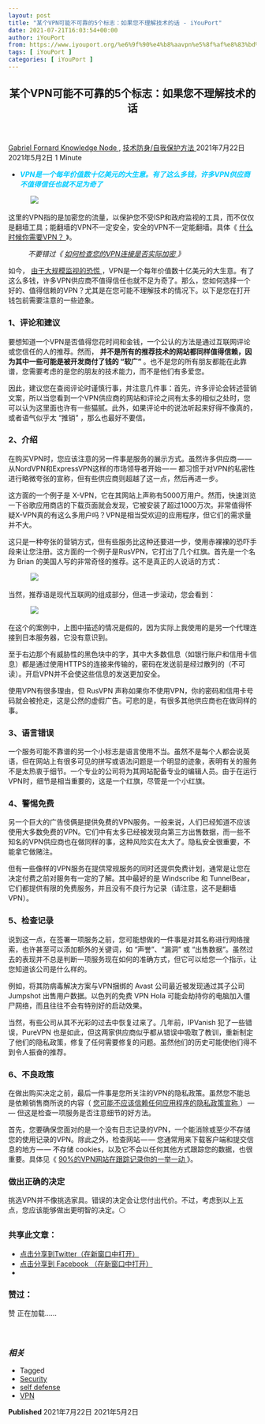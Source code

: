 ```yaml
---
layout: post
title: "某个VPN可能不可靠的5个标志：如果您不理解技术的话 - iYouPort"
date: 2021-07-21T16:03:54+00:00
author: iYouPort
from: https://www.iyouport.org/%e6%9f%90%e4%b8%aavpn%e5%8f%af%e8%83%bd%e4%b8%8d%e5%8f%af%e9%9d%a0%e7%9a%845%e4%b8%aa%e6%a0%87%e5%bf%97%ef%bc%9a%e5%a6%82%e6%9e%9c%e6%82%a8%e4%b8%8d%e7%90%86%e8%a7%a3%e6%8a%80%e6%9c%af%e7%9a%84/
tags: [ iYouPort ]
categories: [ iYouPort ]
---
```


<article class="post-16683 post type-post status-publish format-standard has-post-thumbnail hentry category-knowledge-node category-54 tag-security tag-self-defense tag-vpn" id="post-16683">
 <header class="entry-header">
  <h1 class="entry-title">
   某个VPN可能不可靠的5个标志：如果您不理解技术的话
  </h1>
 </header>
 <div class="entry-meta">
  <span class="byline">
   <a href="https://www.iyouport.org/author/gabrielfornard/" rel="author" title="文章作者 Gabriel Fornard">
    Gabriel Fornard
   </a>
  </span>
  <span class="cat-links">
   <a href="https://www.iyouport.org/category/knowledge-node/" rel="category tag">
    Knowledge Node
   </a>
   ,
   <a href="https://www.iyouport.org/category/%e6%8a%80%e6%9c%af%e9%98%b2%e8%ba%ab-%e8%87%aa%e6%88%91%e4%bf%9d%e6%8a%a4%e6%96%b9%e6%b3%95/" rel="category tag">
    技术防身/自我保护方法
   </a>
  </span>
  <span class="published-on">
   <time class="entry-date published" datetime="2021-07-22T00:03:54+08:00">
    2021年7月22日
   </time>
   <time class="updated" datetime="2021-05-02T22:19:37+08:00">
    2021年5月2日
   </time>
  </span>
  <span class="word-count">
   1 Minute
  </span>
 </div>
 <div class="entry-content">
  <ul>
   <li class="graf graf--p">
    <span style="color: #00ccff;">
     <em>
      <strong>
       VPN是一个每年价值数十亿美元的大生意。有了这么多钱，许多VPN供应商不值得信任也就不足为奇了
      </strong>
     </em>
    </span>
   </li>
  </ul>
  <figure class="graf graf--figure">
   <img class="graf-image aligncenter jetpack-lazy-image" data-height="667" data-image-id="0*AhZxW5jxF3-ZNTs2" data-lazy-src="https://cdn-images-1.medium.com/max/1067/0*AhZxW5jxF3-ZNTs2?is-pending-load=1" data-width="1000" src="https://cdn-images-1.medium.com/max/1067/0*AhZxW5jxF3-ZNTs2" srcset="data:image/gif;base64,R0lGODlhAQABAIAAAAAAAP///yH5BAEAAAAALAAAAAABAAEAAAIBRAA7"/>
   <noscript>
    <img class="graf-image aligncenter" data-height="667" data-image-id="0*AhZxW5jxF3-ZNTs2" data-width="1000" src="https://cdn-images-1.medium.com/max/1067/0*AhZxW5jxF3-ZNTs2"/>
   </noscript>
  </figure>
  <p class="graf graf--p">
   这里的VPN指的是加密您的流量，以保护您不受ISP和政府监视的工具，而不仅仅是翻墙工具；能翻墙的VPN不一定安全，安全的VPN不一定能翻墙。具体《
   <a class="markup--anchor markup--p-anchor" data-href="https://www.iyouport.org/%e4%bb%80%e4%b9%88%e6%97%b6%e5%80%99%e4%bd%a0%e9%9c%80%e8%a6%81vpn%ef%bc%9f/" href="https://www.iyouport.org/%e4%bb%80%e4%b9%88%e6%97%b6%e5%80%99%e4%bd%a0%e9%9c%80%e8%a6%81vpn%ef%bc%9f/" rel="noopener" target="_blank">
    什么时候你需要VPN？
   </a>
   》。
  </p>
  <p class="graf graf--p" style="padding-left: 40px;">
   <em>
    不要错过《
    <a class="markup--anchor markup--p-anchor" data-href="https://www.iyouport.org/%e5%a6%82%e4%bd%95%e6%a3%80%e6%9f%a5%e6%82%a8%e7%9a%84vpn%e8%bf%9e%e6%8e%a5%e6%98%af%e5%90%a6%e5%ae%9e%e9%99%85%e5%8a%a0%e5%af%86/" href="https://www.iyouport.org/%e5%a6%82%e4%bd%95%e6%a3%80%e6%9f%a5%e6%82%a8%e7%9a%84vpn%e8%bf%9e%e6%8e%a5%e6%98%af%e5%90%a6%e5%ae%9e%e9%99%85%e5%8a%a0%e5%af%86/" rel="noopener" target="_blank">
     如何检查您的VPN连接是否实际加密
    </a>
    》
   </em>
  </p>
  <p class="graf graf--p">
   如今，
   <a class="markup--anchor markup--p-anchor" data-href="https://www.iyouport.org/%e4%ba%92%e8%81%94%e7%bd%91%e9%9c%b8%e4%b8%bb%e7%9a%84%e6%97%b6%e9%97%b4%e7%ba%bf/" href="https://www.iyouport.org/%e4%ba%92%e8%81%94%e7%bd%91%e9%9c%b8%e4%b8%bb%e7%9a%84%e6%97%b6%e9%97%b4%e7%ba%bf/" rel="noopener" target="_blank">
    由于大规模监视的恐慌
   </a>
   ，VPN是一个每年价值数十亿美元的大生意。有了这么多钱，许多VPN供应商不值得信任也就不足为奇了。那么，您如何选择一个好的、值得信赖的VPN？尤其是在您可能不理解技术的情况下。以下是您在打开钱包前需要注意的一些迹象。
  </p>
  <h3 class="graf graf--p">
   <strong class="markup--strong markup--p-strong">
    1、评论和建议
   </strong>
  </h3>
  <p class="graf graf--p">
   要想知道一个VPN是否值得您花时间和金钱，一个公认的方法是通过互联网评论或您信任的人的推荐。然而，
   <strong class="markup--strong markup--p-strong">
    并不是所有的推荐技术的网站都同样值得信赖，因为其中一些可能是被开发商付了钱的 “软广”
   </strong>
   。也不是您的所有朋友都能在此靠谱，您需要考虑的是您的朋友的技术能力，而不是他们有多爱您。
  </p>
  <p class="graf graf--p">
   因此，建议您在查阅评论时谨慎行事，并注意几件事：首先，许多评论会转述营销文案，所以当您看到一个VPN供应商的网站和评论之间有太多的相似之处时，您可以认为这里面也许有一些猫腻。此外，如果评论中的说法听起来好得不像真的，或者语气似乎太 “推销” ，那么也最好不要信。
  </p>
  <h3 class="graf graf--p">
   <strong class="markup--strong markup--p-strong">
    2、介绍
   </strong>
  </h3>
  <p class="graf graf--p">
   在购买VPN时，您应该注意的另一件事是服务的展示方式。虽然许多供应商 — — 从NordVPN和ExpressVPN这样的市场领导者开始 — — 都习惯于对VPN的私密性进行略微夸张的宣称，但有些供应商则超越了这一点，然后再进一步。
  </p>
  <p class="graf graf--p">
   这方面的一个例子是 X-VPN，它在其网站上声称有5000万用户。然而，快速浏览一下谷歌应用商店的下载页面就会发现，它被安装了超过1000万次。非常值得怀疑X-VPN真的有这么多用户吗？VPN是相当受欢迎的应用程序，但它们的需求量并不大。
  </p>
  <p class="graf graf--p">
   这只是一种夸张的营销方式，但有些服务比这种还要进一步，使用赤裸裸的恐吓手段来让您注册。这方面的一个例子是RusVPN，它打出了几个红旗。首先是一个名为 Brian 的美国人写的非常奇怪的推荐。这不是真正的人说话的方式：
  </p>
  <figure class="graf graf--figure">
   <img class="graf-image aligncenter jetpack-lazy-image" data-height="828" data-image-id="1*I2PoMlKY7SHmJMRfFTEPEg.png" data-lazy-src="https://i2.wp.com/cdn-images-1.medium.com/max/1067/1*I2PoMlKY7SHmJMRfFTEPEg.png?w=1100&amp;is-pending-load=1#038;ssl=1" data-recalc-dims="1" data-width="1270" src="https://i2.wp.com/cdn-images-1.medium.com/max/1067/1*I2PoMlKY7SHmJMRfFTEPEg.png?w=1100&amp;ssl=1" srcset="data:image/gif;base64,R0lGODlhAQABAIAAAAAAAP///yH5BAEAAAAALAAAAAABAAEAAAIBRAA7"/>
   <noscript>
    <img class="graf-image aligncenter" data-height="828" data-image-id="1*I2PoMlKY7SHmJMRfFTEPEg.png" data-recalc-dims="1" data-width="1270" src="https://i2.wp.com/cdn-images-1.medium.com/max/1067/1*I2PoMlKY7SHmJMRfFTEPEg.png?w=1100&amp;ssl=1"/>
   </noscript>
  </figure>
  <p class="graf graf--p">
   当然，推荐语是现代互联网的组成部分，但进一步滚动，您会看到：
  </p>
  <figure class="graf graf--figure">
   <img class="graf-image aligncenter jetpack-lazy-image" data-height="876" data-image-id="1*7QpW1FjsP-Fp2gKbubFDwg.png" data-lazy-src="https://i0.wp.com/cdn-images-1.medium.com/max/1067/1*7QpW1FjsP-Fp2gKbubFDwg.png?w=1100&amp;is-pending-load=1#038;ssl=1" data-recalc-dims="1" data-width="2364" src="https://i0.wp.com/cdn-images-1.medium.com/max/1067/1*7QpW1FjsP-Fp2gKbubFDwg.png?w=1100&amp;ssl=1" srcset="data:image/gif;base64,R0lGODlhAQABAIAAAAAAAP///yH5BAEAAAAALAAAAAABAAEAAAIBRAA7"/>
   <noscript>
    <img class="graf-image aligncenter" data-height="876" data-image-id="1*7QpW1FjsP-Fp2gKbubFDwg.png" data-recalc-dims="1" data-width="2364" src="https://i0.wp.com/cdn-images-1.medium.com/max/1067/1*7QpW1FjsP-Fp2gKbubFDwg.png?w=1100&amp;ssl=1"/>
   </noscript>
  </figure>
  <p class="graf graf--p">
   在这个的案例中，上图中描述的情况是假的，因为实际上我使用的是另一个代理连接到日本服务器，它没有意识到。
  </p>
  <p class="graf graf--p">
   至于右边那个有威胁性的黑色块中的字，其中大多数信息（如银行账户和信用卡信息）都是通过使用HTTPS的连接来传输的，密码在发送前是经过散列的（不可读）。开启VPN并不会使这些信息的发送更加安全。
  </p>
  <p class="graf graf--p">
   使用VPN有很多理由，但 RusVPN 声称如果你不使用VPN，你的密码和信用卡号码就会被抢走，这是公然的虚假广告。可悲的是，有很多其他供应商也在做同样的事。
  </p>
  <h3 class="graf graf--p">
   <strong class="markup--strong markup--p-strong">
    3、语言错误
   </strong>
  </h3>
  <p class="graf graf--p">
   一个服务可能不靠谱的另一个小标志是语言使用不当。虽然不是每个人都会说英语，但在网站上有很多可见的拼写或语法问题是一个明显的迹象，表明有关的服务不是太热衷于细节。一个专业的公司将为其网站配备专业的编辑人员。由于在运行VPN时，细节是相当重要的，这是一个红旗，尽管是一个小红旗。
  </p>
  <h3 class="graf graf--p">
   <strong class="markup--strong markup--p-strong">
    4、警惕免费
   </strong>
  </h3>
  <p class="graf graf--p">
   另一个巨大的广告伎俩是提供免费的VPN服务。一般来说，人们已经知道不应该使用大多数免费的VPN。它们中有太多已经被发现向第三方出售数据，而一些不知名的VPN供应商也在做同样的事，这种风险实在太大了。隐私安全很重要，不能拿它做赌注。
  </p>
  <p class="graf graf--p">
   但有一些像样的VPN服务在提供常规服务的同时还提供免费计划，通常是让您在决定付费之前对服务有一定的了解。其中最好的是 Windscribe 和 TunnelBear，它们都提供有限的免费服务，并且没有不良行为记录（请注意，这不是翻墙VPN）。
  </p>
  <h3 class="graf graf--p">
   <strong class="markup--strong markup--p-strong">
    5、检查记录
   </strong>
  </h3>
  <p class="graf graf--p">
   说到这一点，在签署一项服务之前，您可能想做的一件事是对其名称进行网络搜索，也许甚至可以添加额外的关键词，如 “声誉”、“漏洞” 或 “出售数据”。虽然过去的表现并不总是判断一项服务现在如何的准确方式，但它可以给您一个指示，让您知道该公司是什么样的。
  </p>
  <p class="graf graf--p">
   例如，将其防病毒解决方案与VPN捆绑的 Avast 公司最近被发现通过其子公司 Jumpshot 出售用户数据。以色列的免费 VPN Hola 可能会劫持你的电脑加入僵尸网络，而且往往不会有特别好的启动效果。
  </p>
  <p class="graf graf--p">
   当然，有些公司从其不光彩的过去中恢复过来了。几年前，IPVanish 犯了一些错误，PureVPN 也是如此，但这两家供应商似乎都从错误中吸取了教训，重新制定了他们的隐私政策，修复了任何需要修复的问题。虽然他们的历史可能使他们得不到令人振奋的推荐。
  </p>
  <h3 class="graf graf--p">
   <strong class="markup--strong markup--p-strong">
    6、不良政策
   </strong>
  </h3>
  <p class="graf graf--p">
   在做出购买决定之前，最后一件事是您所关注的VPN的隐私政策。虽然您不能总是依赖销售商所说的内容（
   <a class="markup--anchor markup--p-anchor" data-href="https://www.iyouport.org/%e8%b0%81%e5%9c%a8%e5%90%ac%ef%bc%9f-%e6%82%a8%e5%ba%94%e8%af%a5%e5%b0%8f%e5%bf%83%e9%9f%b3%e9%a2%91%e8%bd%ac%e5%bd%95%e6%9c%8d%e5%8a%a1/" href="https://www.iyouport.org/%e8%b0%81%e5%9c%a8%e5%90%ac%ef%bc%9f-%e6%82%a8%e5%ba%94%e8%af%a5%e5%b0%8f%e5%bf%83%e9%9f%b3%e9%a2%91%e8%bd%ac%e5%bd%95%e6%9c%8d%e5%8a%a1/" rel="noopener" target="_blank">
    您可能不应该信赖任何应用程序的隐私政策宣称
   </a>
   ） — — 但这是检查一项服务是否注意细节的好方法。
  </p>
  <p class="graf graf--p">
   首先，您要确保您面对的是一个没有日志记录的VPN，一个能消除或至少不存储您的使用记录的VPN。除此之外，检查网站 — — 您通常用来下载客户端和提交信息的地方 — — 不存储 cookies，以及它不会以任何其他方式跟踪您的数据，也很重要。具体见《
   <a class="markup--anchor markup--p-anchor" data-href="https://www.iyouport.org/90%e7%9a%84vpn%e7%bd%91%e7%ab%99%e5%9c%a8%e8%b7%9f%e8%b8%aa%e8%ae%b0%e5%bd%95%e4%bd%a0%e7%9a%84%e4%b8%80%e4%b8%be%e4%b8%80%e5%8a%a8/" href="https://www.iyouport.org/90%e7%9a%84vpn%e7%bd%91%e7%ab%99%e5%9c%a8%e8%b7%9f%e8%b8%aa%e8%ae%b0%e5%bd%95%e4%bd%a0%e7%9a%84%e4%b8%80%e4%b8%be%e4%b8%80%e5%8a%a8/" rel="noopener" target="_blank">
    90%的VPN网站在跟踪记录你的一举一动
   </a>
   》。
  </p>
  <h3 class="graf graf--p">
   <strong class="markup--strong markup--p-strong">
    做出正确的决定
   </strong>
  </h3>
  <p class="graf graf--p">
   挑选VPN并不像挑选家具。错误的决定会让您付出代价。不过，考虑到以上五点，您应该能够做出更明智的决定。⚪️
  </p>
  <div id="atatags-1611829871-60f8ce7d8fb68">
  </div>
  <div class="sharedaddy sd-sharing-enabled">
   <div class="robots-nocontent sd-block sd-social sd-social-icon sd-sharing">
    <h3 class="sd-title">
     共享此文章：
    </h3>
    <div class="sd-content">
     <ul>
      <li class="share-twitter">
       <a class="share-twitter sd-button share-icon no-text" data-shared="sharing-twitter-16683" href="https://www.iyouport.org/%e6%9f%90%e4%b8%aavpn%e5%8f%af%e8%83%bd%e4%b8%8d%e5%8f%af%e9%9d%a0%e7%9a%845%e4%b8%aa%e6%a0%87%e5%bf%97%ef%bc%9a%e5%a6%82%e6%9e%9c%e6%82%a8%e4%b8%8d%e7%90%86%e8%a7%a3%e6%8a%80%e6%9c%af%e7%9a%84/?share=twitter" rel="nofollow noopener noreferrer" target="_blank" title="点击分享到Twitter">
        <span>
        </span>
        <span class="sharing-screen-reader-text">
         点击分享到Twitter（在新窗口中打开）
        </span>
       </a>
      </li>
      <li class="share-facebook">
       <a class="share-facebook sd-button share-icon no-text" data-shared="sharing-facebook-16683" href="https://www.iyouport.org/%e6%9f%90%e4%b8%aavpn%e5%8f%af%e8%83%bd%e4%b8%8d%e5%8f%af%e9%9d%a0%e7%9a%845%e4%b8%aa%e6%a0%87%e5%bf%97%ef%bc%9a%e5%a6%82%e6%9e%9c%e6%82%a8%e4%b8%8d%e7%90%86%e8%a7%a3%e6%8a%80%e6%9c%af%e7%9a%84/?share=facebook" rel="nofollow noopener noreferrer" target="_blank" title="点击分享到 Facebook ">
        <span>
        </span>
        <span class="sharing-screen-reader-text">
         点击分享到 Facebook （在新窗口中打开）
        </span>
       </a>
      </li>
      <li class="share-end">
      </li>
     </ul>
    </div>
   </div>
  </div>
  <div class="sharedaddy sd-block sd-like jetpack-likes-widget-wrapper jetpack-likes-widget-unloaded" data-name="like-post-frame-161182987-16683-60f8ce7d90080" data-src="https://widgets.wp.com/likes/#blog_id=161182987&amp;post_id=16683&amp;origin=www.iyouport.org&amp;obj_id=161182987-16683-60f8ce7d90080" id="like-post-wrapper-161182987-16683-60f8ce7d90080">
   <h3 class="sd-title">
    赞过：
   </h3>
   <div class="likes-widget-placeholder post-likes-widget-placeholder" style="height: 55px;">
    <span class="button">
     <span>
      赞
     </span>
    </span>
    <span class="loading">
     正在加载……
    </span>
   </div>
   <span class="sd-text-color">
   </span>
   <a class="sd-link-color">
   </a>
  </div>
  <div class="jp-relatedposts" id="jp-relatedposts">
   <h3 class="jp-relatedposts-headline">
    <em>
     相关
    </em>
   </h3>
  </div>
 </div>
 <div class="entry-footer">
  <ul class="post-tags light-text">
   <li>
    Tagged
   </li>
   <li>
    <a href="https://www.iyouport.org/tag/security/" rel="tag">
     Security
    </a>
   </li>
   <li>
    <a href="https://www.iyouport.org/tag/self-defense/" rel="tag">
     self defense
    </a>
   </li>
   <li>
    <a href="https://www.iyouport.org/tag/vpn/" rel="tag">
     VPN
    </a>
   </li>
  </ul>
 </div>
 <div class="entry-author-wrapper">
  <div class="site-posted-on">
   <strong>
    Published
   </strong>
   <time class="entry-date published" datetime="2021-07-22T00:03:54+08:00">
    2021年7月22日
   </time>
   <time class="updated" datetime="2021-05-02T22:19:37+08:00">
    2021年5月2日
   </time>
  </div>
 </div>
</article>

